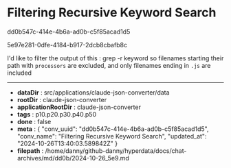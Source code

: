 # Filtering Recursive Keyword Search

dd0b547c-414e-4b6a-ad0b-c5f85acad1d5

5e97e281-0dfe-4184-b917-2dcb8cbafb8c

I'd like to filter the output of this :
grep -r keyword
so filenames starting their path with `processors`  are excluded, and only filenames ending in `.js` are included

---

* **dataDir** : src/applications/claude-json-converter/data
* **rootDir** : claude-json-converter
* **applicationRootDir** : claude-json-converter
* **tags** : p10.p20.p30.p40.p50
* **done** : false
* **meta** : {
  "conv_uuid": "dd0b547c-414e-4b6a-ad0b-c5f85acad1d5",
  "conv_name": "Filtering Recursive Keyword Search",
  "updated_at": "2024-10-26T13:40:03.589842Z"
}
* **filepath** : /home/danny/github-danny/hyperdata/docs/chat-archives/md/dd0b/2024-10-26_5e9.md